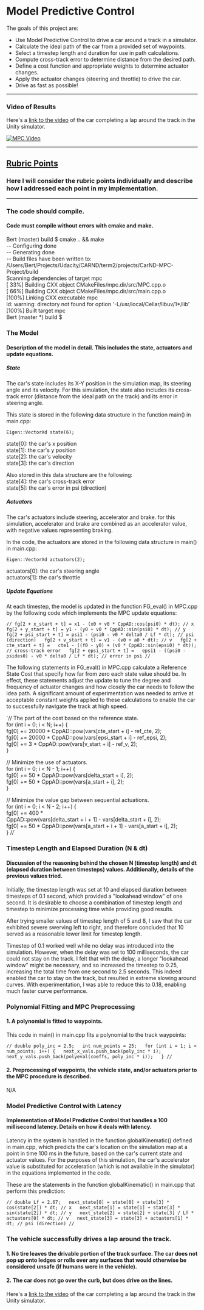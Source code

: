 # Model Predictive Control

The goals of this project are:

* Use Model Predictive Control to drive a car around a track in a simulator.
* Calculate the ideal path of the car from a provided set of waypoints.
* Select a timestep length and duration for use in path calculations.
* Compute cross-track error to determine distance from the desired path.
* Define a cost function and appropriate weights to determine actuator changes.
* Apply the actuator changes (steering and throttle) to drive the car.
* Drive as fast as possible!

---

### Video of Results

Here's a [link to the video](https://github.com/bertciccone/CarND-MPC-Project/blob/master/video/mpc_video.mov) of the car completing a lap around the track in the Unity simulator.

[![MPC Video](https://github.com/bertciccone/CarND-MPC-Project/blob/master/img/Screen%20Shot%202017-12-11%20at%2010.48.12%20AM.png)](https://github.com/bertciccone/CarND-MPC-Project/blob/master/video/mpc_video.mov)

---

## [Rubric Points](https://review.udacity.com/#!/rubrics/896/view)

### Here I will consider the rubric points individually and describe how I addressed each point in my implementation.  

---

### The code should compile.

#### Code must compile without errors with cmake and make.

Bert (master) build $ cmake .. && make  
-- Configuring done  
-- Generating done  
-- Build files have been written to:   /Users/Bert/Projects/Udacity/CARND/term2/projects/CarND-MPC-Project/build  
Scanning dependencies of target mpc  
[ 33%] Building CXX object CMakeFiles/mpc.dir/src/MPC.cpp.o  
[ 66%] Building CXX object CMakeFiles/mpc.dir/src/main.cpp.o  
[100%] Linking CXX executable mpc  
ld: warning: directory not found for option '-L/usr/local/Cellar/libuv/1*/lib'  
[100%] Built target mpc  
Bert (master *) build $ 

### The Model

#### Description of the model in detail. This includes the state, actuators and update equations.

##### State

The car's state includes its X-Y position in the simulation map, its steering angle and its velocity. For this simulation, the state also includes its cross-track error (distance from the ideal path on the track) and its error in steering angle.

This state is stored in the following data structure in the function main() in main.cpp:

`Eigen::VectorXd state(6);`

state[0]: the car's x position  
state[1]: the car's y position  
state[2]: the car's velocity  
state[3]: the car's direction  

Also stored in this data structure are the following:  
state[4]: the car's cross-track error  
state[5]: the car's error in psi (direction)  

##### Actuators

The car's actuators include steering, accelerator and brake. for this simulation, accelerator and brake are combined as an accelerator value, with negative values representing braking.

In the code, the actuators are stored in the following data structure in main() in main.cpp:

`Eigen::VectorXd actuators(2);`

actuators[0]: the car's steering angle  
actuators[1]: the car's throttle  

##### Update Equations

At each timestep, the model is updated in the function FG_eval() in MPC.cpp by the following code which implements the MPC update equations:

`//
fg[2 + x_start + t] = x1 - (x0 + v0 * CppAD::cos(psi0) * dt); // x  
fg[2 + y_start + t] = y1 - (y0 + v0 * CppAD::sin(psi0) * dt); // y  
fg[2 + psi_start + t] = psi1 - (psi0 - v0 * delta0 / Lf * dt); // psi (direction)  
fg[2 + v_start + t] = v1 - (v0 + a0 * dt); // v  
fg[2 + cte_start + t] =  
    cte1 - ((f0 - y0) + (v0 * CppAD::sin(epsi0) * dt)); // cross-track error  
fg[2 + epsi_start + t] =  
    epsi1 - ((psi0 - psides0) - v0 * delta0 / Lf * dt); // error in psi
//`  

The following statements in FG_eval() in MPC.cpp calculate a Reference State Cost that specify how far from zero each state value should be. In effect, these statements adjust the update to tune the degree and frequency of actuator changes and how closely the car needs to follow the idea path. A significant amount of experimentation was needed to arrive at acceptable constant weights applied to these calculations to enable the car to successfully navigate the track at high speed.

`// The part of the cost based on the reference state.  
for (int i = 0; i < N; i++) {  
  fg[0] += 20000 * CppAD::pow(vars[cte_start + i] - ref_cte, 2);  
  fg[0] += 20000 * CppAD::pow(vars[epsi_start + i] - ref_epsi, 2);  
  fg[0] += 3 * CppAD::pow(vars[v_start + i] - ref_v, 2);  
}

// Minimize the use of actuators.  
for (int i = 0; i < N - 1; i++) {  
  fg[0] += 50 * CppAD::pow(vars[delta_start + i], 2);  
  fg[0] += 50 * CppAD::pow(vars[a_start + i], 2);  
}

// Minimize the value gap between sequential actuations.  
for (int i = 0; i < N - 2; i++) {  
  fg[0] += 400 *  
           CppAD::pow(vars[delta_start + i + 1] - vars[delta_start + i], 2);  
  fg[0] += 50 * CppAD::pow(vars[a_start + i + 1] - vars[a_start + i], 2);  
}
//`

### Timestep Length and Elapsed Duration (N & dt)

#### Discussion of the reasoning behind the chosen N (timestep length) and dt (elapsed duration between timesteps) values. Additionally, details of the previous values tried.

Initially, the timestep length was set at 10 and elapsed duration between timesteps of 0.1 second, which provided a "lookahead window" of one second. It is desirable to choose a combination of timestep length and timestep to minimize processing time while providing good results.

After trying smaller values of timestep length of 5 and 8, I saw that the car exhibited severe swerving left to right, and therefore concluded that 10 served as a reasonable lower limit for timestep length.

Timestep of 0.1 worked well while no delay was introduced into the simulation. However, when the delay was set to 100 milliseconds, the car could not stay on the track. I felt that with the delay, a longer "lookahead window" might be necessary, and so increased the timestep to 0.25, increasing the total time from one second to 2.5 seconds. This indeed enabled the car to stay on the track, but resulted in extreme slowing around curves. With experimentation, I was able to reduce this to 0.18, enabling much faster curve performance.

### Polynomial Fitting and MPC Preprocessing

#### 1. A polynomial is fitted to waypoints.

This code in main() in main.cpp fits a polynomial to the track waypoints:

`//
double poly_inc = 2.5;  
int num_points = 25;  
for (int i = 1; i < num_points; i++) {  
  next_x_vals.push_back(poly_inc * i);  
  next_y_vals.push_back(polyeval(coeffs, poly_inc * i));  
}
//`

#### 2. Preprocessing of waypoints, the vehicle state, and/or actuators prior to the MPC procedure is described.

N/A

### Model Predictive Control with Latency

#### Implementation of Model Predictive Control that handles a 100 millisecond latency. Details on how it deals with latency.

Latency in the system is handled in the function globalKinematic() defined in main.cpp, which predicts the car's location on the simulation map at a point in time 100 ms in the future, based on the car's current state and actuator values. For the purposes of this simulation, the car's accelerator value is substituted for acceleration (which is not available in the simulator) in the equations implemented in the code.

These are the statements in the function globalKinematic() in main.cpp that perform this prediction:

`//
double Lf = 2.67;  
next_state[0] = state[0] + state[3] * cos(state[2]) * dt; // x  
next_state[1] = state[1] + state[3] * sin(state[2]) * dt; // y  
next_state[2] = state[2] + state[3] / Lf * actuators[0] * dt; // v  
next_state[3] = state[3] + actuators[1] * dt; // psi (direction)
//`

### The vehicle successfully drives a lap around the track.

#### 1. No tire leaves the drivable portion of the track surface. The car does not pop up onto ledges or rolls over any surfaces that would otherwise be considered unsafe (if humans were in the vehicle).
#### 2. The car does not go over the curb, but does drive on the lines.

Here's a [link to the video](https://github.com/bertciccone/CarND-MPC-Project/blob/master/video/mpc_video.mov) of the car completing a lap around the track in the Unity simulator.
